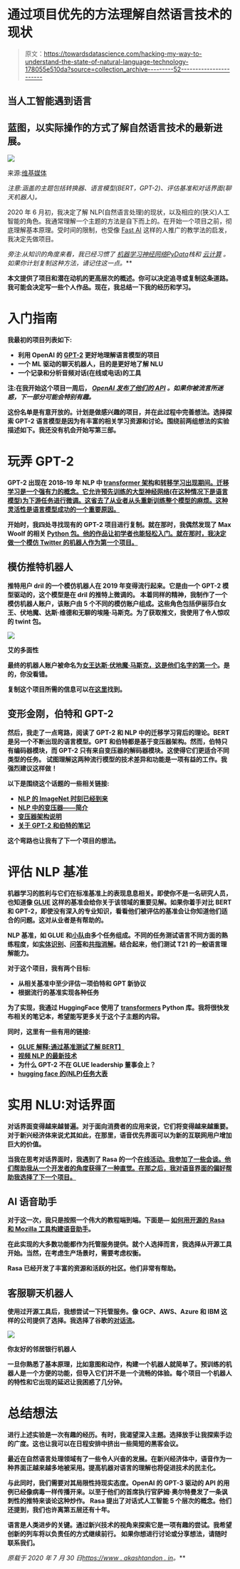 # 通过项目优先的方法理解自然语言技术的现状

> 原文：<https://towardsdatascience.com/hacking-my-way-to-understand-the-state-of-natural-language-technology-178055e510da?source=collection_archive---------52----------------------->

## 当人工智能遇到语言

## 蓝图，以实际操作的方式了解自然语言技术的最新进展。

![](img/cc9aa4fc7cd335d92a7aefee129f8b34.png)

来源:[维基媒体](https://commons.wikimedia.org/wiki/File:Bios_robotlab_writing_robot.jpg)

*注意:涵盖的主题包括转换器、语言模型(BERT，GPT-2)、评估基准和对话界面(聊天机器人)。*

2020 年 6 月初，我决定了解 NLP(自然语言处理)的现状，以及相应的(狭义)人工智能的角色。我通常理解一个主题的方法是自下而上的。在开始一个项目之前，彻底理解基本原理。受时间的限制，也受像 [Fast AI](https://www.fast.ai/) 这样的人推广的教学法的启发，我决定先做项目。

*旁注:从知识的角度来看，我已经习惯了* [*机器学习*](https://en.wikipedia.org/wiki/Machine_learning)*[*神经网络*](https://www.akashtandon.in/ai/2020-07-30-hacking-to-understand-language-technology/neuralnetworksanddeeplearning.com/)*[*PyData*](https://pydata.org/)*栈和* [*云计算*](https://medium.com/hackernoon/a-tale-of-cloud-containers-and-kubernetes-b6fb18edcfcd) *。如果你计划复制这种方法，请记住这一点。***

**本文提供了项目和潜在动机的更高层次的概述。你可以决定追寻或复制这条道路。我可能会决定写一些个人作品。现在，我总结一下我的经历和学习。**

# **入门指南**

**我最初的项目列表如下:**

*   **利用 OpenAI 的 [GPT-2](https://openai.com/blog/better-language-models/) 更好地理解语言模型的项目**
*   **一个 ML 驱动的聊天机器人，目的是更好地了解 NLU**
*   **一个记录和分析音频对话(在线或电话)的工具**

**注:在我开始这个项目一周后， [*OpenAI 发布了他们的 API*](https://openai.com/blog/openai-api/) *。如果你被流言所迷惑，下一部分可能会特别有趣。***

**这份名单是有意开放的。计划是做感兴趣的项目，并在此过程中完善想法。选择探索 GPT-2 语言模型是因为有丰富的相关学习资源和讨论。围绕前两组想法的实验描述如下。我还没有机会开始写第三部。**

# **玩弄 GPT-2**

**GPT-2 出现在 2018–19 年 NLP 中 [transformer 架构](https://medium.com/inside-machine-learning/what-is-a-transformer-d07dd1fbec04)和[转移学习出现期间。迁移学习是一个强有力的概念。它允许预先训练的大型神经网络(在这种情况下是语言模型)为下游任务进行微调。这省去了从业者从头重新训练整个模型的麻烦。这种灵活性是语言模型成功的一个重要原因。](https://ruder.io/nlp-imagenet/)**

**开始时，我四处寻找现有的 GPT-2 项目进行复制。就在那时，我偶然发现了 Max Woolf 的相关 [Python 包。他的作品让初学者也能轻松入门。就在那时，我决定做一个模仿 Twitter 的机器人作为第一个项目。](https://github.com/minimaxir/gpt-2-simple)**

## **模仿推特机器人**

**推特用户 dril 的一个模仿机器人在 2019 年变得流行起来。它是由一个 GPT-2 模型驱动的，这个模型是在 dril 的推特上微调的。
本着同样的精神，我制作了一个模仿机器人账户，该账户由 5 个不同的模仿账户组成。这些角色包括伊丽莎白女王、伏地魔、达斯·维德和无聊的埃隆·马斯克。为了获取推文，我使用了令人惊叹的 twint 包。**

**![](img/c5800a071325ce0da38f38c22163cacb.png)**

**艾的多面性**

**最终的机器人账户被命名为[女王达斯·伏地魔·马斯克，这是他们名字的第一个](https://twitter.com/ai_gpt2)。是的，你没看错。**

**复制这个项目所需的信息可以在[这里](https://minimaxir.com/2020/01/twitter-gpt2-bot/)找到。**

## **变形金刚，伯特和 GPT-2**

**然后，我走了一点弯路，阅读了 GPT-2 和 NLP 中的迁移学习背后的理论。BERT 是另一个不断出现的语言模型。GPT 和伯特都是基于变压器架构。然而，伯特只有编码器模块，而 GPT-2 只有来自变压器的解码器模块。这使得它们更适合不同类型的任务。
试图理解这两种流行模型的技术差异和功能是一项有益的工作。我强烈建议这样做！**

**以下是围绕这个话题的一些相关链接:**

*   **[NLP 的 ImageNet 时刻已经到来](https://ruder.io/nlp-imagenet/)**
*   **[NLP 中的变压器——简介](https://eigenfoo.xyz/transformers-in-nlp/)**
*   **[变压器架构说明](https://www.kaggle.com/residentmario/transformer-architecture-self-attention)**
*   **[关于 GPT-2 和伯特的笔记](https://www.kaggle.com/residentmario/notes-on-gpt-2-and-bert-models)**

**这个弯路也让我有了下一个项目的想法。**

# **评估 NLP 基准**

**机器学习的胜利与它们在标准基准上的表现息息相关。即使你不是一名研究人员，也知道像 [GLUE](https://gluebenchmark.com/) 这样的基准会给你关于该领域的重要见解。如果你着手对比 BERT 和 GPT-2，即使没有深入的专业知识，看看他们被评估的基准会让你知道他们适合的问题。这对从业者是有帮助的。**

**NLP 基准，如 GLUE 和[小队](https://rajpurkar.github.io/SQuAD-explorer/)由多个任务组成。不同的任务测试语言不同方面的熟练程度，如[实体识别](https://en.wikipedia.org/wiki/Named-entity_recognition)、[问答](https://en.wikipedia.org/wiki/Question_answering)和[共指消解](https://nlp.stanford.edu/projects/coref.shtml)。结合起来，他们测试 T21 的一般语言理解能力。**

**对于这个项目，我有两个目标:**

*   **从相关基准中至少评估一项伯特和 GPT 新协议**
*   **根据流行的基准实现各种任务**

**为了实现，我通过 HuggingFace 使用了 [transformers](https://github.com/huggingface/transformers) Python 库。我将很快发布相关的笔记本，希望能写更多关于这个子主题的内容。**

**同时，这里有一些有用的链接:**

*   **[GLUE 解释:通过基准测试了解 BERT】](https://mccormickml.com/2019/11/05/GLUE/)**
*   **[视频 NLP 的最新技术](https://www.youtube.com/watch?v=uz_eYqutEG4)**
*   **为什么 GPT-2 不在 GLUE leadership 董事会上？**
*   **[hugging face 的(NLP)任务大表](https://huggingface.co/transformers/examples.html#the-big-table-of-tasks)**

# **实用 NLU:对话界面**

**对话界面变得越来越普遍。对于面向消费者的应用来说，它们将变得越来越重要。对于新兴经济体来说尤其如此，在那里，语音优先界面可以为新的互联网用户增加巨大的价值。**

**当我在思考对话界面时，我遇到了 Rasa 的一个[在线活动。我参加了一些会谈。他们帮助我从一个开发者的角度获得了一种直觉。在那之后，我对语音界面的偏好帮助我选择了下一个项目。](https://www.l3-ai.dev/)**

## **AI 语音助手**

**对于这一次，我只是按照一个伟大的教程端到端。下面是— [如何用开源的 Rasa 和 Mozilla 工具构建语音助手](https://blog.rasa.com/how-to-build-a-voice-assistant-with-open-source-rasa-and-mozilla-tools/)。**

**在此实现的大多数功能都作为托管服务提供。就个人选择而言，我选择从开源工具开始。当然，在考虑生产场景时，需要考虑权衡。**

**Rasa 已经开发了丰富的资源和活跃的社区。他们非常有帮助。**

## **客服聊天机器人**

**使用过开源工具后，我想尝试一下托管服务。像 GCP、AWS、Azure 和 IBM 这样的公司提供了选择。我选择了谷歌的[对话流](https://www.akashtandon.in/ai/2020-07-30-hacking-to-understand-language-technology/dialogflow.cloud.google.com/)。**

**![](img/fdb29cbd812479163a7890e2348e4bbf.png)**

**你友好的邻居银行机器人**

**一旦你熟悉了基本原理，比如意图和动作，构建一个机器人就简单了。预训练的机器人是一个方便的功能，但导入它们并不是一个流畅的体验。每个项目一个机器人的特性和它出现的延迟让我困惑了几分钟。**

# **总结想法**

**进行上述实验是一次有趣的经历。有时，我渴望深入主题。选择放手让我探索手边的广度。这也让我可以在日程安排中挤出一些简短的黑客会议。**

**最近在自然语言处理领域有了一些令人兴奋的发展。在新兴经济体中，语音作为一种界面正越来越多地被采用。提高机器对语言的理解也将促进技术的民主化。**

**与此同时，我们需要对其局限性持现实态度。OpenAI 的 GPT-3 驱动的 API 的用例已经像病毒一样传播开来。以至于他们的首席执行官萨姆·奥尔特曼发了一条讽刺性的推特来谈论这种炒作。
Rasa 提出了对话式人工智能 5 个层次的概念。他们还提到，我们也许离第五层还有十年。**

**语言是人类进步的关键。通过新兴技术的视角来探索它是一项有趣的尝试。我希望创新的列车将以负责任的方式继续前行。
如果你想进行讨论或分享想法，请随时联系我们。**

***原载于 2020 年 7 月 30 日*[*https://www . akashtandon . in*](https://www.akashtandon.in/ai/2020-07-30-hacking-to-understand-language-technology/)*。***